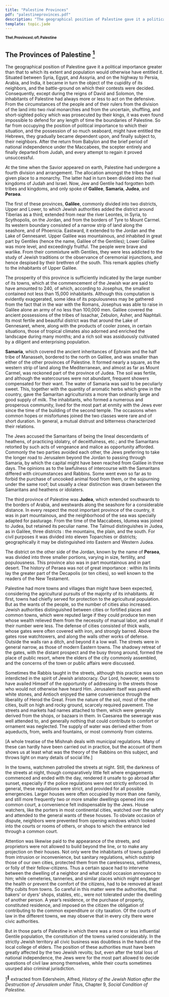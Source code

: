 ```yaml
---
title: "Palestine Provinces"
pdf: "palestineprovinces.pdf"
description: "The geographical position of Palestine gave it a political importance greater than that to which its extent and population would otherwise have entitled it."
template: topic.jade
---
```



<sup>**The\\ Provinces\\ of\\ Palestine**</sup>

The Provinces of Palestine [<sup>1</sup>](#sdfootnote1sym)
----------------------------------------------------------

The geographical position of Palestine gave it a political importance
greater than that to which its extent and population would otherwise
have entitled it. Situated between Syria, Egypt, and Assyria, and on the
highway to Persia, Arabia, and India, it became in turn the object of
the cupidity of its neighbors, and the battle-ground on which their
contests were decided. Consequently, except during the reigns of David
and Solomon, the inhabitants of Palestine had always more or less to act
on the defensive. From the circumstances of the people and of their
rulers from the division of the land into two rival monarchies and from
the uncertain, shuffling, and short-sighted policy which was prosecuted
by their kings, it was even found impossible to defend for any length of
time the boundaries of Palestine. So far from occupying the position of
political importance to which their situation, and the possession of so
much seaboard, might have entitled the Hebrews, they gradually became
dependent upon, and finally subject to, their neighbors. After the
return from Babylon and the brief period of national independence under
the Maccabees, the scepter entirely and finally departed from Judah, and
every attempt to regain it proved unsuccessful.

At the time when the Savior appeared on earth, Palestine had undergone a
fourth division and arrangement. The allocation amongst the tribes had
given place to a monarchy. The latter had in turn been divided into the
rival kingdoms of Judah and Israel. Now, Jew and Gentile had forgotten
both tribes and kingdoms, and only spoke of **Galilee**, **Samaria**,
**Judea**, and **Peraea**.

The first of these provinces, **Galilee**, commonly divided into two
districts, Upper and Lower, to which Jewish authorities added the
district around Tiberias as a third, extended from near the river
Leontes, in Syria, to Scythopolis, on the Jordan, and from the borders
of Tyre to Mount Carmel. Its western boundary consisted of a narrow
strip of land along the seashore, and of Phoenicia. Eastward, it
extended to the Jordan and the Lake of Gennesaret. Upper Galilee was
mountainous, and inhabited in great part by Gentiles (hence the name,
Galilee of the Gentiles); Lower Galilee was more level, and exceedingly
fruitful. The people were brave and warlike. From their commixture with
Gentiles, they were less addicted to the study of Jewish traditions or
the observance of ceremonial injunctions, and hence despised by their
brethren of the south. This remark applies chiefly to the inhabitants of
Upper Galilee.

The prosperity of this province is sufficiently indicated by the large
number of its towns, which at the commencement of the Jewish war are
said to have amounted to 240, of which, according to Josephus, the
smallest contained not less than 15,000 inhabitants. Although this
computation is evidently exaggerated, some idea of its populousness may
be gathered from the fact that in the war with the Romans, Josephus was
able to raise in Galilee alone an army of no less than 100,000 men.
Galilee covered the ancient possessions of the tribes of Issachar,
Zebulon, Asher, and Naphtali. Its most fertile and beautiful district
was that around the Lake of Gennesaret, where, along with the products
of cooler zones, in certain situations, those of tropical climates also
adorned and enriched the landscape during many months; and a rich soil
was assiduously cultivated by a diligent and enterprising population.

**Samaria**, which covered the ancient inheritances of Ephraim and the
half tribe of Manasseh, bordered to the north on Galilee, and was
smaller than either of the other provinces of Palestine. It formed
nearly a square, as the western strip of land along the Mediterranean,
and almost as far as Mount Carmel, was reckoned part of the province of
Judea. The soil was fertile, and although the watercourses were not
abundant, frequent showers compensated for their want. The water of
Samaria was said to be peculiarly sweet. This, together with the
quantity of aromatic herbs which grew in the country, gave the Samaritan
agriculturists a more than ordinarily large and good supply of milk. The
inhabitants, who formed a numerous and prosperous community, lived for
the most part at enmity with the Jews ever since the time of the
building of the second temple. The occasions when common hopes or
misfortunes joined the two classes were rare and of short duration. In
general, a mutual distrust and bitterness characterized their relations.

The Jews accused the Samaritans of being the lineal descendants of
heathens, of practicing idolatry, of deceitfulness, etc.; and the
Samaritans retorted by such acts of vengeance and malice as opportunity
afforded. Commonly the two parties avoided each other, the Jews
preferring to take the longer road to Jerusalem beyond the Jordan to
passing through Samaria, by which the capital might have been reached
from Galilee in three days. The opinions as to the lawfulness of
intercourse with the Samaritans differed with circumstances and Rabbins.
Some went even so far as to forbid the purchase of uncooked animal food
from them, or the sojourning under the same roof; but usually a clear
distinction was drawn between the Samaritans and heathens or idolaters.

The third province of Palestine was **Judea**, which extended southwards
to the borders of Arabia, and westwards along the seashore for a
considerable distance. In every respect the most important province of
the country, it was in part mountainous, and the neighborhood of the sea
was specially adapted for pasturage. From the time of the Maccabees,
Idumea was joined to Judea, but retained its peculiar name. The Talmud
distinguishes in Judea, as in Galilee, three districts : the mountains,
the plain, and the south. For civil purposes it was divided into eleven
Toparchies or districts; geographically it may be distinguished into
Eastern and Western Judea.

The district on the other side of the Jordan, known by the name of
**Peraea**, was divided into three smaller portions, varying in size,
fertility, and populousness. This province also was in part mountainous
and in part desert. The history of Peraea was not of great importance :
within its limits lay the greater part of the Decapolis (or ten cities),
so well known to the readers of the New Testament.

Palestine had more towns and villages than might have been expected,
considering the agricultural pursuits of the majority of its
inhabitants. At first, towns had chiefly served for protection to the
agricultural population. But as the wants of the people, so the number
of cities also increased. Jewish authorities distinguished between
cities or fortified places and common towns, which were reputed large if
they could produce ten men whose wealth relieved them from the necessity
of manual labor, and small if their number were less. The defense of
cities consisted of thick walls, whose gates were often covered with
iron, and strongly barred. Above the gates rose watchtowers, and along
the walls other works of defense. Outside the walls ran a ditch, and
beyond it a low wall. The streets were in general narrow, as those of
modern Eastern towns. The shadowy retreat of the gates, with the distant
prospect and the busy throng around, formed the place of public resort,
where the elders of the city commonly assembled, and the concerns of the
town or public affairs were discussed.

Sometimes the Rabbis taught in the streets, although this practice was
soon interdicted in the spirit of Jewish aristocracy. Our Lord, however,
seems to have availed Himself of the opportunity of addressing in the
streets those who would not otherwise have heard Him. Jerusalem itself
was paved with white stones, and Antioch enjoyed the same convenience
through the liberality of Herod the Great. From the nature of the soil,
most of the other cities, built on high and rocky ground, scarcely
required pavement. The streets and markets had names attached to them,
which were generally derived from the shops, or bazaars in them. In
Caesarea the sewerage was well attended to, and generally nothing that
could contribute to comfort or ornament was neglected. The supply of
water was derived either from aqueducts, from, wells and fountains, or
most commonly from cisterns.

[A whole treatise of the Mishnah deals with municipal regulations. Many
of these can hardly have been carried out in practice, but the account
of them shows us at least what was the theory of the Rabbins on this
subject, and throws light on many details of social life.]

In the towns, watchmen patrolled the streets at night. Still, the
darkness of the streets at night, though comparatively little felt where
engagements commenced and ended with the day, rendered it unsafe to go
abroad after sunset, especially if the police regulations were not
strictly enforced. In general, these regulations were strict, and
provided for all possible emergencies. Larger houses were often occupied
by more than one family, and still more frequently two or more smaller
dwellings opened into one common court, a convenience felt indispensable
by the Jews. House watchers, like the porters in most continental
cities, watched over the safety and attended to the general wants of
these houses. To obviate occasion of dispute, neighbors were prevented
from opening windows which looked into the courts or rooms of others, or
shops to which the entrance led through a common court.

Attention was likewise paid to the appearance of the streets, and
proprietors were not allowed to build beyond the line, or to make any
projection on their houses. Not only were the inhabitants of towns
guarded from intrusion or inconvenience, but sanitary regulations, which
outstrip those of our own cities, protected them from the carelessness,
selfishness, or folly of their fellow-citizens. Thus a certain space had
to intervene between the dwelling of a neighbor and what could occasion
annoyance to him; while cemeteries, tanneries, and similar places which
might endanger the health or prevent the comfort of the citizens, had to
be removed at least fifty cubits from towns. So careful in this matter
were the authorities, that bakers’ or dyers’ shops, stables, etc., were
not tolerated under the dwelling of another person. A year’s residence,
or the purchase of property, constituted residence, and imposed on the
citizen the obligation of contributing to the common expenditure or city
taxation. Of the courts of law in the different towns, we may observe
that in every city there were civic authorities.

But in those parts of Palestine in which there was a more or less
influential Gentile population, the constitution of the towns varied
considerably. In the strictly Jewish territory all civic business was
doubtless in the hands of the local college of elders. The position of
these authorities must have been greatly affected by the two Jewish
revolts; but, even after the total loss of national independence, the
Jews were for the most part allowed to decide questions of civil law
among themselves, while their courts sometimes usurped also criminal
jurisdiction.

[1](#sdfootnote1anc)<sup>****</sup> extracted from Edersheim, Alfred,
*History of the Jewish Nation after the Destruction of Jerusalem under
Titu*s, Chapter 9, *Social Condition of Palestine.*

